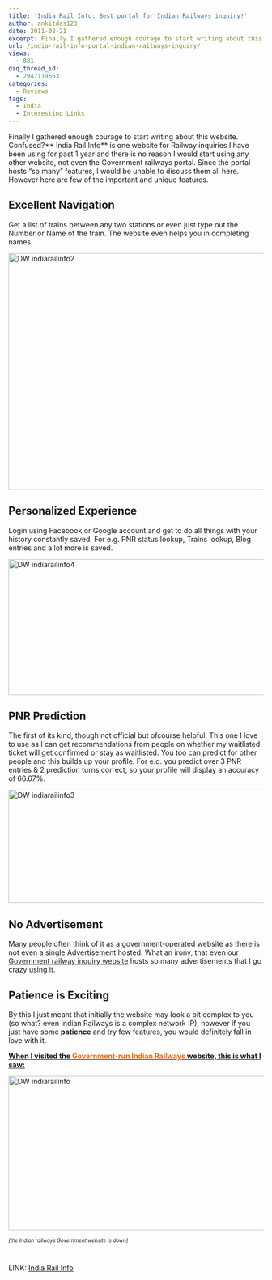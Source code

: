 ```yaml
---
title: 'India Rail Info: Best portal for Indian Railways inquiry!'
author: ankitdas123
date: 2011-02-21
excerpt: Finally I gathered enough courage to start writing about this website. Confused? India Rail Info is one website for Railway inquiries I have been using for past 1 year and there is no reason I would start using any other website...
url: /india-rail-info-portal-indian-railways-inquiry/
views:
  - 881
dsq_thread_id:
  - 2947119663
categories:
  - Reviews
tags:
  - India
  - Interesting Links
---
```

Finally I gathered enough courage to start writing about this website. Confused?** India Rail Info** is one website for Railway inquiries I have been using for past 1 year and there is no reason I would start using any other website, not even the Government railways portal. Since the portal hosts “so many” features, I would be unable to discuss them all here. However here are few of the important and unique features.

## Excellent Navigation

Get a list of trains between any two stations or even just type out the Number or Name of the train. The website even helps you in completing names.

[<img style="background-image: none; padding-left: 0px; padding-right: 0px; display: inline; padding-top: 0px; border-width: 0px;" title="DW indiarailinfo2" src="http://cdn.devilsworkshop.org/files/2011/02/DW-indiarailinfo2_thumb.jpg" border="0" alt="DW indiarailinfo2" width="560" height="468" />][1]

## Personalized Experience

Login using Facebook or Google account and get to do all things with your history constantly saved. For e.g. PNR status lookup, Trains lookup, Blog entries and a lot more is saved.

<a href="http://cdn.devilsworkshop.org/files/2011/02/DW-indiarailinfo4.jpg" target="_blank"><img style="background-image: none; padding-left: 0px; padding-right: 0px; display: inline; padding-top: 0px; border-width: 0px;" title="DW indiarailinfo4" src="http://cdn.devilsworkshop.org/files/2011/02/DW-indiarailinfo4_thumb.jpg" border="0" alt="DW indiarailinfo4" width="538" height="269" /></a>

## PNR Prediction

The first of its kind, though not official but ofcourse helpful. This one I love to use as I can get recommendations from people on whether my waitlisted ticket will get confirmed or stay as waitlisted. You too can predict for other people and this builds up your profile. For e.g. you predict over 3 PNR entries & 2 prediction turns correct, so your profile will display an accuracy of 66.67%.

<a href="http://cdn.devilsworkshop.org/files/2011/02/DW-indiarailinfo3.jpg" target="_blank"><img style="background-image: none; padding-left: 0px; padding-right: 0px; display: inline; padding-top: 0px; border-width: 0px;" title="DW indiarailinfo3" src="http://cdn.devilsworkshop.org/files/2011/02/DW-indiarailinfo3_thumb.jpg" border="0" alt="DW indiarailinfo3" width="558" height="224" /></a>

## No Advertisement

Many people often think of it as a government-operated website as there is not even a single Advertisement hosted. What an irony, that even our <a href="http://www.indianrail.gov.in/" onclick="_gaq.push(['_trackEvent', 'outbound-article', 'http://www.indianrail.gov.in/', 'Government railway inquiry website']);" target="_blank">Government railway inquiry website</a> hosts so many advertisements that I go crazy using it.

## Patience is Exciting

By this I just meant that initially the website may look a bit complex to you (so what? even Indian Railways is a complex network :P), however if you just have some **patience** and try few features, you would definitely fall in love with it.

**<span style="text-decoration: underline;">When I visited the <span style="color: #ff6600;">Government-run Indian Railways</span> website, this is what I saw: </span>**

<a href="http://cdn.devilsworkshop.org/files/2011/02/DW-indiarailinfo.jpg" target="_blank"><img style="background-image: none; padding-left: 0px; padding-right: 0px; display: inline; padding-top: 0px; border-width: 0px;" title="DW indiarailinfo" src="http://cdn.devilsworkshop.org/files/2011/02/DW-indiarailinfo_thumb.jpg" border="0" alt="DW indiarailinfo" width="544" height="305" /></a>

<span style="font-size: x-small;"><em>[the Indian railways Government website is down]</em></span>

<span style="font-size: x-small;"><em><br /> </em></span>

*<span style="font-size: x-small;"> </span>*

<address>
</address>

LINK: <a href="http://www.indiarailinfo.com/" onclick="_gaq.push(['_trackEvent', 'outbound-article', 'http://www.indiarailinfo.com/', 'India Rail Info']);" target="_blank">India Rail Info</a>

 [1]: http://cdn.devilsworkshop.org/files/2011/02/DW-indiarailinfo2.jpg
